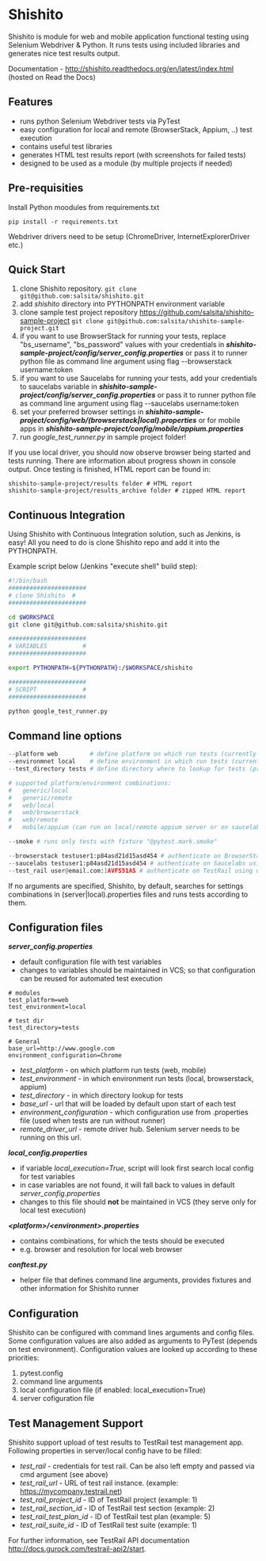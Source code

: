 # Shishito

Shishito is module for web and mobile application functional testing using Selenium Webdriver & Python.
It runs tests using included libraries and generates nice test results output.

Documentation - http://shishito.readthedocs.org/en/latest/index.html (hosted on Read the Docs)

## Features

* runs python Selenium Webdriver tests via PyTest
* easy configuration for local and remote (BrowserStack, Appium, ..) test execution
* contains useful test libraries
* generates HTML test results report (with screenshots for failed tests)
* designed to be used as a module (by multiple projects if needed)

## Pre-requisities

Install Python moodules from requirements.txt

```pip install -r requirements.txt```

Webdriver drivers need to be setup (ChromeDriver, InternetExplorerDriver etc.)

## Quick Start

1. clone Shishito repository.
```git clone git@github.com:salsita/shishito.git```
1. add *shishito* directory into PYTHONPATH environment variable
1. clone sample test project repository https://github.com/salsita/shishito-sample-project
```git clone git@github.com:salsita/shishito-sample-project.git```
1. if you want to use BrowserStack for running your tests, replace "bs_username", "bs_password" values with your credentials in ***shishito-sample-project/config/server_config.properties***
 or pass it to runner python file as command line argument using flag --browserstack username:token
1. if you want to use Saucelabs for running your tests, add your credentials to saucelabs variable in ***shishito-sample-project/config/server_config.properties***
 or pass it to runner python file as command line argument using flag --saucelabs username:token
1. set your preferred browser settings in ***shishito-sample-project/config/web/(browserstack|local).properties*** or for mobile apps in ***shishito-sample-project/config/mobile/appium.properties***
1. run *google_test_runner.py* in sample project folder!

If you use local driver, you should now observe browser being started and tests running.
There are information about progress shown in console output.
Once testing is finished, HTML report can be found in:
```
shishito-sample-project/results folder # HTML report
shishito-sample-project/results_archive folder # zipped HTML report
```

## Continuous Integration

Using Shishito with Continuous Integration solution, such as Jenkins, is easy!
All you need to do is clone Shishito repo and add it into the PYTHONPATH.

Example script below (Jenkins "execute shell" build step):
```bash
#!/bin/bash
######################
# clone Shishito  #
######################

cd $WORKSPACE
git clone git@github.com:salsita/shishito.git

######################
# VARIABLES          #
######################

export PYTHONPATH=${PYTHONPATH}:/$WORKSPACE/shishito

######################
# SCRIPT             #
######################

python google_test_runner.py
```

## Command line options

```python
--platform web         # define platform on which run tests (currently supported: web, mobile, generic)
--environmnet local    # define environment in which run tests (currently supported: local, browserstack, appium, remote)
--test_directory tests # define directory where to lookup for tests (project_root + test_directory)

# supported platform/environment combinations:
#   generic/local
#   generic/remote
#   web/local
#   web/browserstack
#   web/remote
#   mobile/appium (can run on local/remote appium server or on saucelabs)

--smoke # runs only tests with fixture "@pytest.mark.smoke"

--browserstack testuser1:p84asd21d15asd454 # authenticate on BrowserStack using user "testuser1" and token "p84asd21d15asd454"
--saucelabs testuser1:p84asd21d15asd454 # authenticate on Saucelabs using user "testuser1" and token "p84asd21d15asd454"
--test_rail user@email.com:1AVFS51AS # authenticate on TestRail using user email "user@email.com" and password "1AVFS51AS"

```

If no arguments are specified, Shishito, by default, searches for settings combinations in (server|local).properties files and runs tests according to them.

## Configuration files

***server_config.properties***

* default configuration file with test variables
* changes to variables should be maintained in VCS; so that configuration can be reused for automated test execution

```
# modules
test_platform=web
test_environment=local

# test dir
test_directory=tests

# General
base_url=http://www.google.com
environment_configuration=Chrome
```

* *test_platform* - on which platform run tests (web, mobile)
* *test_environment* - in which environment run tests (local, browserstack, appium)
* *test_directory* - in which directory lookup for tests
* *base_url* - url that will be loaded by default upon start of each test
* *environment_configuration* - which configuration use from <environment>.properties file (used when tests are run without runner)
* *remote_driver_url* - remote driver hub. Selenium server needs to be running on this url.

***local_config.properties***

* if variable *local_execution=True*, script will look first search local config for test variables
* in case variables are not found, it will fall back to values in default *server_config.properties*
* changes to this file should **not** be maintained in VCS (they serve only for local test execution)

***\<platform\>/\<environment\>.properties***

* contains combinations, for which the tests should be executed
* e.g. browser and resolution for local web browser

***conftest.py***

* helper file that defines command line arguments, provides fixtures and other information for Shishito runner

## Configuration

Shishito can be configured with command lines arguments and config files. Some configuration values are also added as arguments to PyTest (depends on test environment).
Configuration values are looked up according to these priorities:
1. pytest.config
1. command line arguments
1. local configuration file (if enabled: local_execution=True)
1. server cofiguration file

## Test Management Support

Shishito support upload of test results to TestRail test management app.
Following properties in server/local config have to be filled:

* *test_rail* - credentials for test rail. Can be also left empty and passed via cmd argument (see above)
* *test_rail_url* - URL of test rail instance. (example: https://mycompany.testrail.net)
* *test_rail_project_id* - ID of TestRail project (example: 1)
* *test_rail_section_id* - ID of TestRail test section (example: 2)
* *test_rail_test_plan_id* - ID of TestRail test plan (example: 5)
* *test_rail_suite_id* - ID of TestRail test suite (example: 1)

For further information, see TestRail API documentation http://docs.gurock.com/testrail-api2/start.